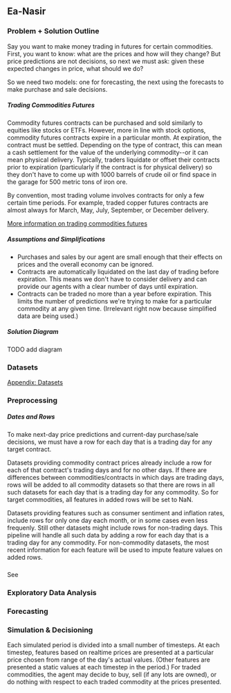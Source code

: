 ## Ea-Nasir

### Problem + Solution Outline

Say you want to make money  trading in futures for certain commodities. First, you want to know: what are the prices and how will they change? But price predictions are not decisions, so next we must ask: given these expected changes in price, what should we do?

So we need two models: one for forecasting, the next using the forecasts to make purchase and sale decisions.

##### Trading Commodities Futures

Commodity futures contracts can be purchased and sold similarly to equities like stocks or ETFs.  However, more in line with stock options, commodity futures contracts expire in a particular month.  At expiration, the contract must be settled.  Depending on the type of contract, this can mean a cash settlement for the value of the underlying commodity--or it can mean physical delivery.  Typically, traders liquidate or offset their contracts prior to expiration (particularly if the contract is for physical delivery) so they don't have to come up with 1000 barrels of crude oil or find space in the garage for 500 metric tons of iron ore.

By convention, most trading volume involves contracts for only a few certain time periods.  For example, traded copper futures contracts are almost always for March, May, July, September, or December delivery.

[More information on trading commodities futures](https://www.cmegroup.com/education/courses/introduction-to-futures/understanding-futures-expiration-contract-roll.html)

##### Assumptions and Simplifications

- Purchases and sales by our agent are small enough that their effects on prices and the overall economy can be ignored.
- Contracts are automatically liquidated on the last day of trading before expiration.  This means we don't have to consider delivery and can provide our agents with a clear number of days until expiration.
- Contracts can be traded no more than a year before expiration.  This limits the number of predictions we're trying to make for a particular commodity at any given time. (Irrelevant right now because simplified data are being used.)

##### Solution Diagram

TODO add diagram

### Datasets

[Appendix: Datasets](DATA.md)

### Preprocessing


##### Dates and Rows

To make next-day price predictions and current-day purchase/sale decisions, we must have a row for each day that is a trading day for any target contract.

Datasets providing commodity contract prices already include a row for each of that contract's trading days and for no other days.  If there are differences between commodities/contracts in which days are trading days, rows will be added to all commodity datasets so that there are rows in all such datasets for each day that is a trading day for any commodity.  So for target commodities, all features in added rows will be set to NaN.

Datasets providing features such as consumer sentiment and inflation rates, include rows for only one day each month, or in some cases even less frequenly.  Still other datasets might include rows for non-trading days.  This pipeline will handle all such data by adding a row for each day that is a trading day for any commodity.  For non-commodity datasets, the most recent information for each feature will be used to impute feature values on added rows.

#####

See 

### Exploratory Data Analysis


### Forecasting


### Simulation & Decisioning

Each simulated period is divided into a small number of timesteps.  At each timestep, features based on realtime prices are presented at a particular price chosen from range of the day's actual values.  (Other features are presented a static values at each timestep in the period.) For traded commodities, the agent may decide to buy, sell (if any lots are owned), or do nothing with respect to each traded commodity at the prices presented.
